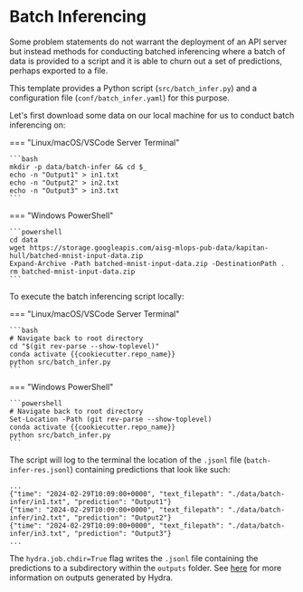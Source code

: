 # Batch Inferencing

Some problem statements do not warrant the deployment of an API server
but instead methods for conducting batched inferencing where a batch
of data is provided to a script and it is able to churn out a set of
predictions, perhaps exported to a file.

This template provides a Python script (`src/batch_infer.py`) and a 
configuration file (`conf/batch_infer.yaml`) for this purpose. 

Let's first download some data on our local machine for us to conduct
batch inferencing on:

=== "Linux/macOS/VSCode Server Terminal"

    ```bash
    mkdir -p data/batch-infer && cd $_
    echo -n "Output1" > in1.txt
    echo -n "Output2" > in2.txt
    echo -n "Output3" > in3.txt
    ```

=== "Windows PowerShell"

    ```powershell
    cd data
    wget https://storage.googleapis.com/aisg-mlops-pub-data/kapitan-hull/batched-mnist-input-data.zip
    Expand-Archive -Path batched-mnist-input-data.zip -DestinationPath .
    rm batched-mnist-input-data.zip
    ```

To execute the batch inferencing script locally:

=== "Linux/macOS/VSCode Server Terminal"

    ```bash
    # Navigate back to root directory
    cd "$(git rev-parse --show-toplevel)"
    conda activate {{cookiecutter.repo_name}}
    python src/batch_infer.py
    ```

=== "Windows PowerShell"

    ```powershell
    # Navigate back to root directory
    Set-Location -Path (git rev-parse --show-toplevel)
    conda activate {{cookiecutter.repo_name}}
    python src/batch_infer.py
    ```

The script will log to the terminal the location of the
`.jsonl` file (`batch-infer-res.jsonl`) containing predictions that
look like such:

```jsonl
...
{"time": "2024-02-29T10:09:00+0000", "text_filepath": "./data/batch-infer/in1.txt", "prediction": "Output1"}
{"time": "2024-02-29T10:09:00+0000", "text_filepath": "./data/batch-infer/in2.txt", "prediction": "Output2"}
{"time": "2024-02-29T10:09:00+0000", "text_filepath": "./data/batch-infer/in3.txt", "prediction": "Output3"}
...
```

The `hydra.job.chdir=True` flag writes the `.jsonl` file containing
the predictions to a subdirectory within the `outputs` folder. See 
[here] for more information on outputs generated by Hydra.

[here]: https://hydra.cc/docs/tutorials/basic/running_your_app/working_directory/